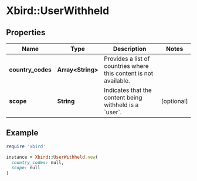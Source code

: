 # Xbird::UserWithheld

## Properties

| Name | Type | Description | Notes |
| ---- | ---- | ----------- | ----- |
| **country_codes** | **Array&lt;String&gt;** | Provides a list of countries where this content is not available. |  |
| **scope** | **String** | Indicates that the content being withheld is a &#x60;user&#x60;. | [optional] |

## Example

```ruby
require 'xbird'

instance = Xbird::UserWithheld.new(
  country_codes: null,
  scope: null
)
```

